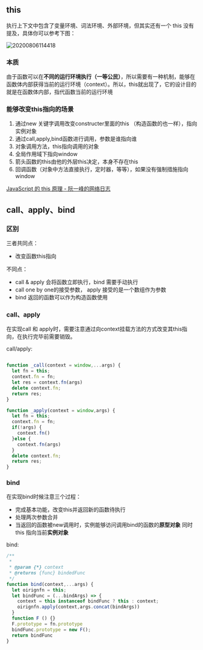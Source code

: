 ## this

执行上下文中包含了变量环境、词法环境、外部环境，但其实还有一个 this 没有提及，具体你可以参考下图：

![20200806114418]( https://supyyy-1259673491.cos.ap-beijing.myqcloud.com/2020/pictures20200806114418.png)

### 本质

由于函数可以在**不同的运行环境执行（一等公民）**，所以需要有一种机制，能够在函数体内部获得当前的运行环境（context）。所以，this就出现了，它的设计目的就是在函数体内部，指代函数当前的运行环境

### 能够改变this指向的场景

1. 通过new 关键字调用改变constructer里面的this （构造函数的也一样），指向实例对象
2. 通过call,apply,bind函数进行调用，参数是谁指向谁
3. 对象调用方法，this指向调用的对象
4. 全局作用域下指向window
5. 箭头函数的this由他的外层this决定，本身不存在this
6. 回调函数（对象中方法直接执行，定时器，等等），如果没有强制措施指向window

[JavaScript 的 this 原理 - 阮一峰的网络日志](https://www.ruanyifeng.com/blog/2018/06/javascript-this.html)

## call、apply、bind

### 区别

三者共同点：

- 改变函数this指向

不同点：

- call & apply 会将函数立即执行，bind 需要手动执行
- call one by one的接受参数， apply 接受的是一个数组作为参数
- bind 返回的函数可以作为构造函数使用

### call、apply

在实现call 和 apply时，需要注意通过向context挂载方法的方式改变其this指向，在执行完毕前需要销毁。

call/apply:

```js

function _call(context = window,...args) {  
  let fn = this;
  context.fn = fn;
  let res = context.fn(args)
  delete context.fn;
  return res;
}

function _apply(context = window,args) {  
  let fn = this;
  context.fn = fn;
  if(!args) {
    context.fn()
  }else {
    context.fn(args)
  }
  delete context.fn;
  return res;
}
```

### bind

在实现bind时候注意三个过程：

* 完成基本功能，改变this并返回新的函数待执行
* 处理两次参数合并
* 当返回的函数被new调用时，实例能够访问调用bind的函数的**原型对象** 同时 this 指向当前**实例对象**

bind:

```js
/**
 *
 * @param {*} context
 * @returns {func} bindedFunc
 */
function bind(context,...args) {
  let oirignfn = this;
  let bindFunc = (...bindArgs) => {
    context = this instanceof bindFunc ? this : context;
    oirignfn.apply(context,args.concat(bindArgs))
  }
  function F () {}
  F.prototype = fn.prototype
  bindFunc.prototype = new F();
  return bindFunc
}
```
